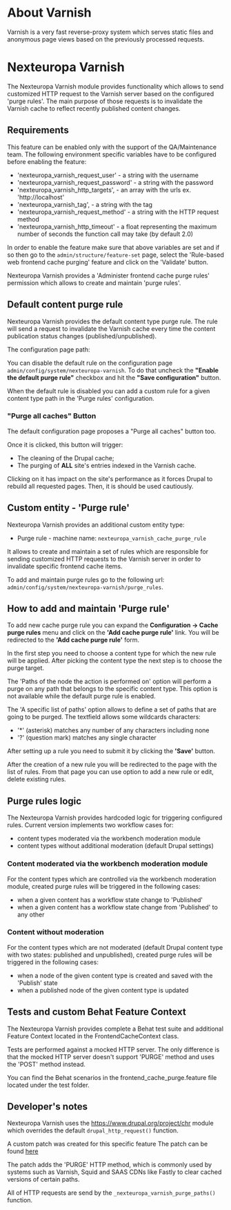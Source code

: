 About Varnish
=============
Varnish is a very fast reverse-proxy system which serves static 
files and anonymous page views based on the previously processed
requests.

Nexteuropa Varnish
==================
The Nexteuropa Varnish module provides functionality which allows to
send customized HTTP request to the Varnish server based on the
configured 'purge rules'.
The main purpose of those requests is to invalidate the Varnish cache to
reflect recently published content changes.

## Requirements
This feature can be enabled only with the support of the QA/Maintenance
team.
The following environment specific variables have to be configured
before enabling the feature:
- 'nexteuropa_varnish_request_user' - a string with the username
- 'nexteuropa_varnish_request_password' - a string with the password
- 'nexteuropa_varnish_http_targets', - an array with the urls ex. 'http://localhost'
- 'nexteuropa_varnish_tag', - a string with the tag
- 'nexteuropa_varnish_request_method' - a string with the HTTP request method
- 'nexteuropa_varnish_http_timeout' - a float representing the maximum number 
    of seconds the function call may take (by default 2.0)

In order to enable the feature make sure that above variables are set
and if so then go to the `admin/structure/feature-set` page,
select the 'Rule-based web frontend cache purging' feature 
and click on the 'Validate' button.

Nexteuropa Varnish provides a 'Administer frontend cache purge rules'
permission which allows to create and maintain 'purge rules'.

## Default content purge rule
Nexteuropa Varnish provides the default content type purge rule.
The rule will send a request to invalidate the Varnish cache every time
the content publication status changes (published/unpublished).

The configuration page path:

You can disable the default rule on the configuration page
`admin/config/system/nexteuropa-varnish`.
To do that uncheck the **"Enable the default purge rule"** checkbox and
hit the **"Save configuration"** button.

When the default rule is disabled you can add a custom rule for a given
content type path in the 'Purge rules' configuration.

### "Purge all caches" Button

The default configuration page proposes a "Purge all caches" button too.

Once it is clicked, this button will trigger:
- The cleaning of the Drupal cache;
- The purging of **ALL** site's entries indexed in the Varnish cache.

Clicking on it has impact on the site's performance as it forces Drupal to rebuild all requested pages.
Then, it is should be used cautiously. 

## Custom entity - 'Purge rule'
Nexteuropa Varnish provides an additional custom entity type:
- Purge rule - machine name: `nexteuropa_varnish_cache_purge_rule`

It allows to create and maintain a set of rules which are responsible
for sending customized HTTP requests to the Varnish server in order to
invalidate specific frontend cache items.

To add and maintain purge rules go to the following url:
`admin/config/system/nexteuropa-varnish/purge_rules`.

## How to add and maintain 'Purge rule'
To add new cache purge rule you can expand the **Configuration -> Cache purge rules** menu
and click on the **'Add cache purge rule'** link.
You will be redirected to the **'Add cache purge rule'** form.

In the first step you need to choose a content type for which the new rule will be applied.
After picking the content type the next step is to choose the purge target.

The 'Paths of the node the action is performed on' option will perform a purge
on any path that belongs to the specific content type.
This option is not available while the default purge rule is enabled.

The 'A specific list of paths' option allows to define a set of paths
that are going to be purged.
The textfield allows some wildcards characters:
- '*' (asterisk) matches any number of any characters including none
- '?' (question mark) matches any single character

After setting up a rule you need to submit it by clicking the **'Save'** button.

After the creation of a new rule you will be redirected to the page with the list of rules.
From that page you can use option to add a new rule or edit, delete existing rules.

## Purge rules logic
The Nexteuropa Varnish provides hardcoded logic for triggering
configured rules. Current version implements two workflow cases for:
- content types moderated via the workbench moderation module
- content types without additional moderation (default Drupal settings)

### Content moderated via the workbench moderation module
For the content types which are controlled via the workbench moderation
module, created purge rules will be triggered in the following cases:
- when a given content has a workflow state change to 'Published'
- when a given content has a workflow state change from 'Published' to any other

### Content without moderation
For the content types which are not moderated (default Drupal content
type with two states: published and unpublished), created purge rules
will be triggered in the following cases:
- when a node of the given content type is created and saved with the 'Publish' state
- when a published node of the given content type is updated

## Tests and custom Behat Feature Context
The Nexteuropa Varnish provides complete a Behat test suite and additional
Feature Context located in the FrontendCacheContext class.

Tests are performed against a mocked HTTP server. The only difference is that
the mocked HTTP server doesn't support 'PURGE' method and uses
the 'POST' method instead.

You can find the Behat scenarios in the frontend_cache_purge.feature file
located under the test folder.

## Developer's notes
Nexteuropa Varnish uses the https://www.drupal.org/project/chr module
which overrides the default `drupal_http_request()` function.

A custom patch was created for this specific feature
The patch can be found [here](https://www.drupal.org/files/issues/chr-purge-2825701-2.patch)

The patch adds the 'PURGE' HTTP method, which is commonly used by systems such
as Varnish, Squid and SAAS CDNs like Fastly to clear cached versions of
certain paths.

All of HTTP requests are send by the `_nexteuropa_varnish_purge_paths()`
function.

